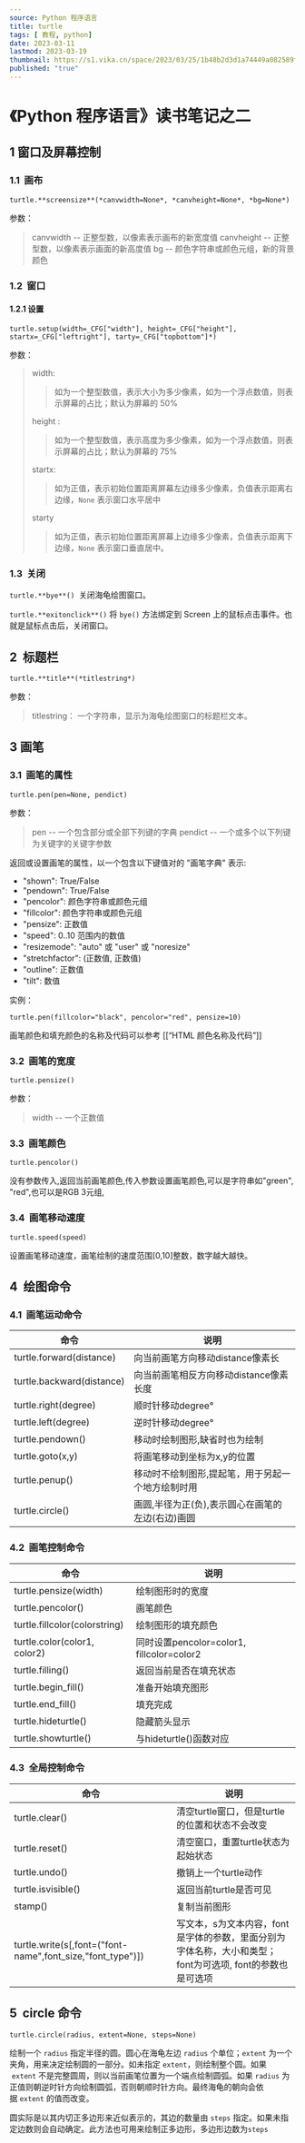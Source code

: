 ```yaml
---
source: Python 程序语言
title: turtle
tags: [ 教程, python]
date: 2023-03-11
lastmod: 2023-03-19 
thumbnail: https://s1.vika.cn/space/2023/03/25/1b48b2d3d1a74449a082589f406721f2?attname=turtle-2201433__340.jpg
published: "true"
---
```


# 《Python 程序语言》读书笔记之二
 

## 1 窗口及屏幕控制  

### 1.1  画布  

`turtle.**screensize**(*canvwidth=None*, *canvheight=None*, *bg=None*)`  

参数：  
>canvwidth -- 正整型数，以像素表示画布的新宽度值
>canvheight -- 正整型数，以像素表示画面的新高度值
>bg -- 颜色字符串或颜色元组，新的背景颜色
  
### 1.2  窗口  

#### 1.2.1 设置  

`turtle.setup(width=_CFG["width"], height=_CFG["height"], startx=_CFG["leftright"], tarty=_CFG["topbottom"]*)`

  
参数：  
>width:
>> 如为一个整型数值，表示大小为多少像素，如为一个浮点数值，则表示屏幕的占比；默认为屏幕的 50%
>
>height :
>> 如为一个整型数值，表示高度为多少像素，如为一个浮点数值，则表示屏幕的占比；默认为屏幕的 75%
>
>startx:
>> 如为正值，表示初始位置距离屏幕左边缘多少像素，负值表示距离右边缘，`None` 表示窗口水平居中
>
>starty
>>如为正值，表示初始位置距离屏幕上边缘多少像素，负值表示距离下边缘，`None` 表示窗口垂直居中。

### 1.3  关闭  

`turtle.**bye**()`  关闭海龟绘图窗口。  

`turtle.**exitonclick**()` 将 `bye()` 方法绑定到 Screen 上的鼠标点击事件。也就是鼠标点击后，关闭窗口。
  
## 2  标题栏  

`turtle.**title**(*titlestring*)`  

参数：  
>titlestring： 一个字符串，显示为海龟绘图窗口的标题栏文本。

## 3 画笔  

### 3.1  画笔的属性  

`turtle.pen(pen=None, pendict)`
 
参数：

>pen -- 一个包含部分或全部下列键的字典
>pendict -- 一个或多个以下列键为关键字的关键字参数

  

返回或设置画笔的属性，以一个包含以下键值对的 "画笔字典" 表示: 

- "shown": True/False
- "pendown": True/False
- "pencolor": 颜色字符串或颜色元组
- "fillcolor": 颜色字符串或颜色元组
- "pensize": 正数值
- "speed": 0..10 范围内的数值
- "resizemode": "auto" 或 "user" 或 "noresize"
- "stretchfactor": (正数值, 正数值)
- "outline": 正数值
- "tilt": 数值
  

实例：  

`turtle.pen(fillcolor="black", pencolor="red", pensize=10)`
  
画笔颜色和填充颜色的名称及代码可以参考 [[“HTML 颜色名称及代码”]]

  

### 3.2  画笔的宽度  

`turtle.pensize()`  

参数：  

>width -- 一个正数值  

### 3.3  画笔颜色  

`turtle.pencolor()`  

没有参数传入,返回当前画笔颜色,传入参数设置画笔颜色,可以是字符串如"green", "red",也可以是RGB 3元组,


### 3.4  画笔移动速度  

`turtle.speed(speed)`  

设置画笔移动速度，画笔绘制的速度范围[0,10]整数，数字越大越快。
  
## 4  绘图命令  

### 4.1  画笔运动命令  
| 命令                      | 说明                                              |
| ------------------------- | ------------------------------------------------- |
| turtle.forward(distance)  | 向当前画笔方向移动distance像素长                  |
| turtle.backward(distance) | 向当前画笔相反方向移动distance像素长度            |
| turtle.right(degree)      | 顺时针移动degree°                                 |
| turtle.left(degree)       | 逆时针移动degree°                                 |
| turtle.pendown()          | 移动时绘制图形,缺省时也为绘制                     |
| turtle.goto(x,y)          | 将画笔移动到坐标为x,y的位置                       |
| turtle.penup()            | 移动时不绘制图形,提起笔，用于另起一个地方绘制时用 |
| turtle.circle()           | 画圆,半径为正(负),表示圆心在画笔的左边(右边)画圆                                                   |


### 4.2  画笔控制命令

| 命令                          | 说明                                      |
| ----------------------------- | ----------------------------------------- |
| turtle.pensize(width)         | 绘制图形时的宽度                          |
| turtle.pencolor()             | 画笔颜色                                  |
| turtle.fillcolor(colorstring) | 绘制图形的填充颜色                        |
| turtle.color(color1, color2)  | 同时设置pencolor=color1, fillcolor=color2 |
| turtle.filling()              | 返回当前是否在填充状态                    |
| turtle.begin_fill()           | 准备开始填充图形                          |
| turtle.end_fill()             | 填充完成                                  |
| turtle.hideturtle()           | 隐藏箭头显示                              |
| turtle.showturtle()           | 与hideturtle()函数对应                                          |
 

### 4.3  全局控制命令
| 命令                                                       | 说明                                           |
| ---------------------------------------------------------- | ---------------------------------------------- |
| turtle.clear()                                             | 清空turtle窗口，但是turtle的位置和状态不会改变 |
| turtle.reset()                                             | 清空窗口，重置turtle状态为起始状态             |
| turtle.undo()                                              | 撤销上一个turtle动作                           |
| turtle.isvisible()                                         | 返回当前turtle是否可见                         |
| stamp()                                                    | 复制当前图形                                   |
| turtle.write(s[,font=("font-name",font_size,"font_type")]) | 写文本，s为文本内容，font是字体的参数，里面分别为字体名称，大小和类型；font为可选项, font的参数也是可选项                                                |


## 5  circle 命令  

`turtle.circle(radius, extent=None, steps=None)`  

绘制一个 `radius` 指定半径的圆。圆心在海龟左边 `radius` 个单位；`extent` 为一个夹角，用来决定绘制圆的一部分。如未指定 `extent`，则绘制整个圆。如果  `extent` 不是完整圆周，则以当前画笔位置为一个端点绘制圆弧。如果 `radius` 为正值则朝逆时针方向绘制圆弧，否则朝顺时针方向。最终海龟的朝向会依据 `extent` 的值而改变。  

圆实际是以其内切正多边形来近似表示的，其边的数量由 `steps` 指定。如果未指定边数则会自动确定。此方法也可用来绘制正多边形，多边形边数为`steps`